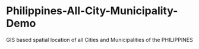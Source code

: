 # Philippines-All-City-Municipality-Demo
GIS based spatial location of all Cities and Municipalities of the PHILIPPINES
